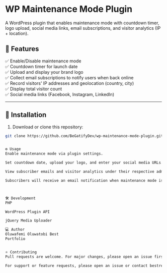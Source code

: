 # WP Maintenance Mode Plugin

A WordPress plugin that enables maintenance mode with countdown timer, logo upload, social media links, email subscriptions, and visitor analytics (IP + location).

## 🚀 Features

✅ Enable/Disable maintenance mode  
✅ Countdown timer for launch date  
✅ Upload and display your brand logo  
✅ Collect email subscriptions to notify users when back online  
✅ Record visitors' IP addresses and geolocation (country, city)  
✅ Display total visitor count  
✅ Social media links (Facebook, Instagram, LinkedIn)

---

## 📂 Installation

1. Download or clone this repository:

```bash
git clone https://github.com/BeGatifyDev/wp-maintenance-mode-plugin.git


⚙️ Usage
Enable maintenance mode via plugin settings.

Set countdown date, upload your logo, and enter your social media URLs.

View subscriber emails and visitor analytics under their respective admin pages.

Subscribers will receive an email notification when maintenance mode is disabled.



🛠️ Development
PHP

WordPress Plugin API

jQuery Media Uploader

💻 Author
Oluwafemi Oluwatobi Best
Portfolio


⭐ Contributing
Pull requests are welcome. For major changes, please open an issue first to discuss what you would like to change.

For support or feature requests, please open an issue or contact bestreach123@gmail.com
